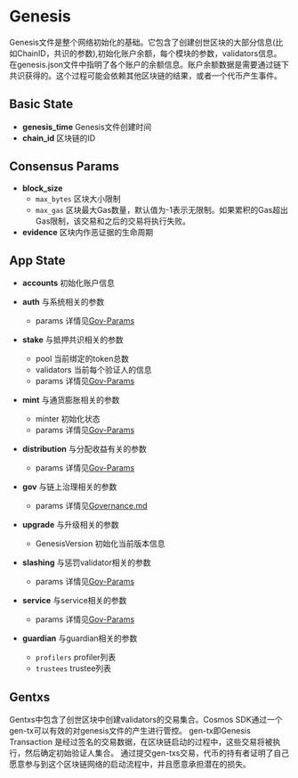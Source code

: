 # Genesis

Genesis文件是整个网络初始化的基础。它包含了创建创世区块的大部分信息(比如ChainID，共识的参数),初始化账户余额，每个模块的参数，validators信息。
在genesis.json文件中指明了各个账户的余额信息。账户余额数据是需要通过链下共识获得的。这个过程可能会依赖其他区块链的结果，或者一个代币产生事件。

## Basic State

* **genesis_time** Genesis文件创建时间
* **chain_id**     区块链的ID

## Consensus Params

* **block_size** 
  * `max_bytes` 区块大小限制
  * `max_gas`  区块最大Gas数量，默认值为-1表示无限制。如果累积的Gas超出Gas限制，该交易和之后的交易将执行失败。
* **evidence**   区块内作恶证据的生命周期

## App State

* **accounts** 初始化账户信息

* **auth** 与系统相关的参数 
  * params 详情见[Gov-Params](gov-params.md#auth模块可治理参数)

* **stake** 与抵押共识相关的参数
  * pool   当前绑定的token总数
  * validators 当前每个验证人的信息
  * params 详情见[Gov-Params](gov-params.md#stake模块可治理参数)
  
* **mint**  与通货膨胀相关的参数
  * minter 初始化状态
  * params 详情见[Gov-Params](gov-params.md#mint模块可治理参数)
  
* **distribution** 与分配收益有关的参数
  * params 详情见[Gov-Params](gov-params.md#distribution模块可治理参数)

* **gov**  与链上治理相关的参数
  * params 详情见[Governance.md](../governance.md#交互流程)
  

* **upgrade** 与升级相关的参数
  * GenesisVersion 初始化当前版本信息

* **slashing** 与惩罚validator相关的参数
  * params 详情见[Gov-Params](gov-params.md#slashing模块可治理参数)

* **service**  与service相关的参数
  * params 详情见[Gov-Params](gov-params.md#service模块可治理参数)
    
* **guardian** 与guardian相关的参数
  * `profilers` profiler列表
  * `trustees` trustee列表
  
## Gentxs

Gentxs中包含了创世区块中创建validators的交易集合。Cosmos SDK通过一个 gen-tx可以有效的对genesis文件的产生进行管控。 gen-tx即Genesis Transaction 是经过签名的交易数据，在区块链启动的过程中，这些交易将被执行，然后确定初始验证人集合。
通过提交gen-txs交易，代币的持有者证明了自己愿意参与到这个区块链网络的启动流程中，并且愿意承担潜在的损失。